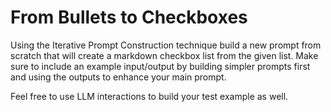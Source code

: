 # From Bullets to Checkboxes

Using the Iterative Prompt Construction technique build a new prompt from scratch that will create a markdown checkbox list from the given list. Make sure to include an example input/output by building simpler prompts first and using the outputs to enhance your main prompt.

Feel free to use LLM interactions to build your test example as well.